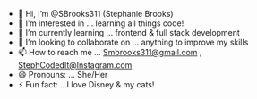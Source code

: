 - 👋 Hi, I’m @SBrooks311 (Stephanie Brooks)
- 👀 I’m interested in ... learning all things code!
- 🌱 I’m currently learning ... frontend & full stack development
- 💞️ I’m looking to collaborate on ... anything to improve my skills
- 📫 How to reach me ... Smbrooks311@gmail.com , StephCodedIt@Instagram.com
- 😄 Pronouns: ... She/Her
- ⚡ Fun fact: ...I love Disney & my cats!

<!---
SBrooks311/SBrooks311 is a ✨ special ✨ repository because its `README.md` (this file) appears on your GitHub profile.
You can click the Preview link to take a look at your changes.
--->
